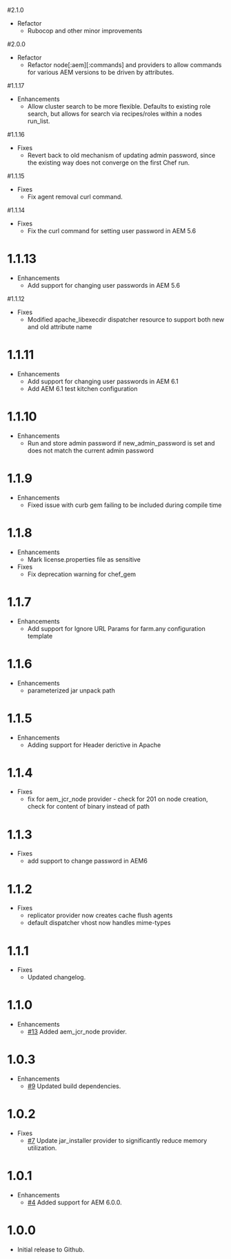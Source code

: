 #2.1.0
* Refactor
  * Rubocop and other minor improvements

#2.0.0
* Refactor
  * Refactor node[:aem][:commands] and providers to allow commands for various AEM versions to be driven by attributes.
	
#1.1.17
* Enhancements
  * Allow cluster search to be more flexible. Defaults to existing role search, but allows for search via recipes/roles within a nodes run_list.
	
#1.1.16
* Fixes
  * Revert back to old mechanism of updating admin password, since the existing way does not converge on the first Chef run.
	
#1.1.15
* Fixes
  * Fix agent removal curl command.

#1.1.14
* Fixes
  * Fix the curl command for setting user password in AEM 5.6
	
# 1.1.13
* Enhancements
  * Add support for changing user passwords in AEM 5.6

#1.1.12
* Fixes
  * Modified apache_libexecdir dispatcher resource to support both new and old attribute name

# 1.1.11
* Enhancements
  * Add support for changing user passwords in AEM 6.1
  * Add AEM 6.1 test kitchen configuration

# 1.1.10
* Enhancements
  * Run and store admin password if new_admin_password is set and does not match the current admin password

# 1.1.9
* Enhancements
  * Fixed issue with curb gem failing to be included during compile time

# 1.1.8
* Enhancements
  * Mark license.properties file as sensitive
* Fixes
  * Fix deprecation warning for chef_gem

# 1.1.7
* Enhancements
  * Add support for Ignore URL Params for farm.any configuration template

# 1.1.6
* Enhancements
  * parameterized jar unpack path

# 1.1.5
* Enhancements
  * Adding support for Header derictive in Apache

# 1.1.4
* Fixes
  * fix for aem_jcr_node provider - check for 201 on node creation, check for content of binary instead of path

# 1.1.3
* Fixes
  * add support to change password in AEM6

# 1.1.2
* Fixes
  * replicator provider now creates cache flush agents
  * default dispatcher vhost now handles mime-types

# 1.1.1

* Fixes
  * Updated changelog.

# 1.1.0

* Enhancements
  * [#13](https://github.com/tacitknowledge/aem-cookbook/pull/13) Added aem_jcr_node provider.

# 1.0.3

* Enhancements
  * [#9](https://github.com/tacitknowledge/aem-cookbook/pull/9) Updated build dependencies.

# 1.0.2

* Fixes
  * [#7](https://github.com/tacitknowledge/aem-cookbook/pull/7) Update jar_installer provider to significantly reduce memory utilization.

# 1.0.1

* Enhancements
  * [#4](https://github.com/tacitknowledge/aem-cookbook/pull/4) Added support for AEM 6.0.0.

# 1.0.0

* Initial release to Github.
